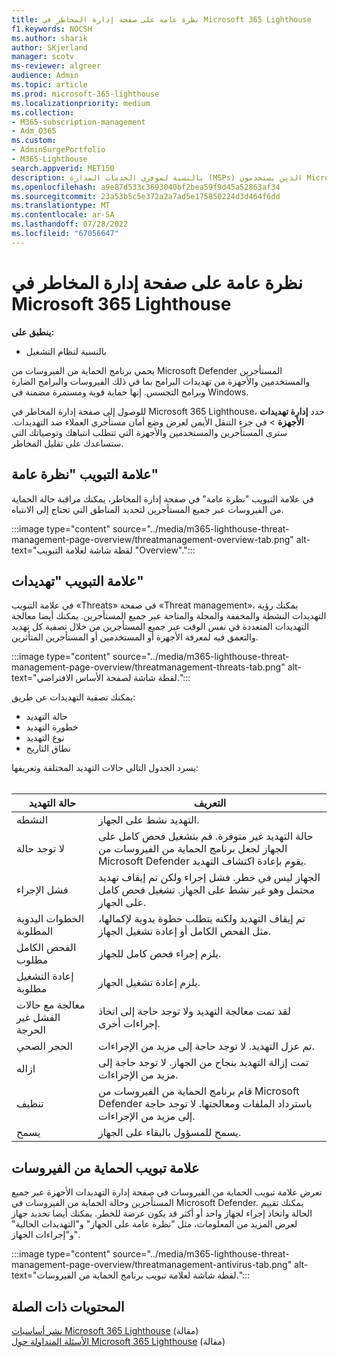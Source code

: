 ```yaml
---
title: نظرة عامة على صفحة إدارة المخاطر في Microsoft 365 Lighthouse
f1.keywords: NOCSH
ms.author: sharik
author: SKjerland
manager: scotv
ms-reviewer: algreer
audience: Admin
ms.topic: article
ms.prod: microsoft-365-lighthouse
ms.localizationpriority: medium
ms.collection:
- M365-subscription-management
- Adm_O365
ms.custom:
- AdminSurgePortfolio
- M365-Lighthouse
search.appverid: MET150
description: بالنسبة لموفري الخدمات المدارة (MSPs) الذين يستخدمون Microsoft 365 Lighthouse، تعرف على صفحة إدارة المخاطر.
ms.openlocfilehash: a9e87d533c3693040bf2bea59f9d45a52863af34
ms.sourcegitcommit: 23a53b5c5e372a2a7ad5e175850224d3d464f6dd
ms.translationtype: MT
ms.contentlocale: ar-SA
ms.lasthandoff: 07/28/2022
ms.locfileid: "67056647"
---
```

# <a name="overview-of-the-threat-management-page-in-microsoft-365-lighthouse"></a>نظرة عامة على صفحة إدارة المخاطر في Microsoft 365 Lighthouse 

**ينطبق على:**

- بالنسبة لنظام التشغيل

يحمي برنامج الحماية من الفيروسات من Microsoft Defender المستأجرين والمستخدمين والأجهزة من تهديدات البرامج بما في ذلك الفيروسات والبرامج الضارة وبرامج التجسس. إنها حماية قوية ومستمرة مضمنة في Windows.  
  
للوصول إلى صفحة إدارة المخاطر في Microsoft 365 Lighthouse، حدد **إدارة تهديدات** **الأجهزة** >  في جزء التنقل الأيمن لعرض وضع أمان مستأجري العملاء ضد التهديدات. سترى المستأجرين والمستخدمين والأجهزة التي تتطلب انتباهك وتوصياتك التي ستساعدك على تقليل المخاطر.  
  
## <a name="overview-tab"></a>علامة التبويب "نظرة عامة"  
  
في علامة التبويب "نظرة عامة" في صفحة إدارة المخاطر، يمكنك مراقبة حالة الحماية من الفيروسات عبر جميع المستأجرين لتحديد المناطق التي تحتاج إلى الانتباه.

:::image type="content" source="../media/m365-lighthouse-threat-management-page-overview/threatmanagement-overview-tab.png" alt-text="لقطة شاشة لعلامة التبويب &quot;Overview&quot;.":::

## <a name="threats-tab"></a>علامة التبويب "تهديدات"

في علامة التبويب «Threats» في صفحة «Threat management»، يمكنك رؤية التهديدات النشطة والمخففة والمحلة والمتاحة عبر جميع المستأجرين. يمكنك أيضا معالجة التهديدات المتعددة في نفس الوقت عبر جميع المستأجرين من خلال تصفية كل تهديد والتعمق فيه لمعرفة الأجهزة أو المستخدمين أو المستأجرين المتأثرين.

:::image type="content" source="../media/m365-lighthouse-threat-management-page-overview/threatmanagement-threats-tab.png" alt-text="لقطة شاشة لصفحة الأساس الافتراضي.":::
  
يمكنك تصفية التهديدات عن طريق:

- حالة التهديد
- خطورة التهديد
- نوع التهديد
- نطاق التاريخ

يسرد الجدول التالي حالات التهديد المختلفة وتعريفها:<br><br>

| حالة التهديد | التعريف |
|---|---|
| النشطه | التهديد نشط على الجهاز. |
| لا توجد حالة | حالة التهديد غير متوفرة. قم بتشغيل فحص كامل على الجهاز لجعل برنامج الحماية من الفيروسات من Microsoft Defender يقوم بإعادة اكتشاف التهديد. |
| فشل الإجراء | الجهاز ليس في خطر. فشل إجراء ولكن تم إيقاف تهديد محتمل وهو غير نشط على الجهاز. تشغيل فحص كامل على الجهاز. |
| الخطوات اليدوية المطلوبة | تم إيقاف التهديد ولكنه يتطلب خطوة يدوية لإكمالها، مثل الفحص الكامل أو إعادة تشغيل الجهاز. |
| الفحص الكامل مطلوب | يلزم إجراء فحص كامل للجهاز. |
| إعادة التشغيل مطلوبة | يلزم إعادة تشغيل الجهاز. |
| معالجة مع حالات الفشل غير الحرجة | لقد تمت معالجة التهديد ولا توجد حاجة إلى اتخاذ إجراءات أخرى. |
| الحجر الصحي | تم عزل التهديد. لا توجد حاجة إلى مزيد من الإجراءات. |
| ازاله | تمت إزالة التهديد بنجاح من الجهاز. لا توجد حاجة إلى مزيد من الإجراءات. |
| تنظيف | قام برنامج الحماية من الفيروسات من Microsoft Defender باسترداد الملفات ومعالجتها. لا توجد حاجة إلى مزيد من الإجراءات. |
| يسمح | يسمح للمسؤول بالبقاء على الجهاز. | 

## <a name="antivirus-protection-tab"></a>علامة تبويب الحماية من الفيروسات

تعرض علامة تبويب الحماية من الفيروسات في صفحة إدارة التهديدات الأجهزة عبر جميع المستأجرين وحالة الحماية من الفيروسات في Microsoft Defender. يمكنك تقييم الحالة واتخاذ إجراء لجهاز واحد أو أكثر قد يكون عرضة للخطر. يمكنك أيضا تحديد جهاز لعرض المزيد من المعلومات، مثل "نظرة عامة على الجهاز" و"التهديدات الحالية" و"إجراءات الجهاز".

:::image type="content" source="../media/m365-lighthouse-threat-management-page-overview/threatmanagement-antivirus-tab.png" alt-text="لقطة شاشة لعلامة تبويب برنامج الحماية من الفيروسات.":::

## <a name="related-content"></a>المحتويات ذات الصلة

[نشر أساسيات Microsoft 365 Lighthouse](m365-lighthouse-deploy-baselines.md) (مقالة)\
[الأسئلة المتداولة حول Microsoft 365 Lighthouse](m365-lighthouse-faq.yml) (مقالة)
